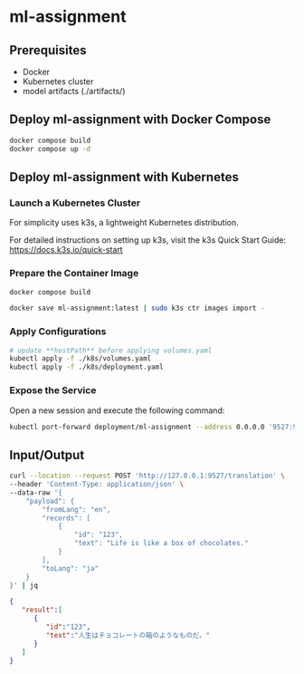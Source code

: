 # ml-assignment

## Prerequisites

- Docker
- Kubernetes cluster
- model artifacts (./artifacts/)

## Deploy ml-assignment with Docker Compose

```bash
docker compose build
docker compose up -d
``` 

## Deploy ml-assignment with Kubernetes

### Launch a Kubernetes Cluster

For simplicity uses k3s, a lightweight Kubernetes distribution.

For detailed instructions on setting up k3s, visit the k3s Quick Start Guide: <https://docs.k3s.io/quick-start>

### Prepare the Container Image

```bash
docker compose build

docker save ml-assignment:latest | sudo k3s ctr images import -
```

### Apply Configurations

```bash
# update **hostPath** before applying volumes.yaml
kubectl apply -f ./k8s/volumes.yaml
kubectl apply -f ./k8s/deployment.yaml
```

### Expose the Service

Open a new session and execute the following command:

```bash
kubectl port-forward deployment/ml-assignment --address 0.0.0.0 '9527:9527'
```

## Input/Output

```bash
curl --location --request POST 'http://127.0.0.1:9527/translation' \
--header 'Content-Type: application/json' \
--data-raw '{
    "payload": {
        "fromLang": "en",
        "records": [
            {
                "id": "123",
                "text": "Life is like a box of chocolates."
            }
        ],
        "toLang": "ja"
    }
}' | jq
```

```json
{
   "result":[
      {
         "id":"123",
         "text":"人生はチョコレートの箱のようなものだ。"
      }
   ]
}
```
